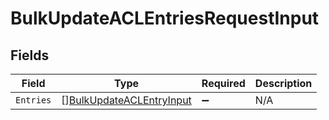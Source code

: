 # BulkUpdateACLEntriesRequestInput


## Fields

| Field                                                                       | Type                                                                        | Required                                                                    | Description                                                                 |
| --------------------------------------------------------------------------- | --------------------------------------------------------------------------- | --------------------------------------------------------------------------- | --------------------------------------------------------------------------- |
| `Entries`                                                                   | [][BulkUpdateACLEntryInput](../../models/shared/bulkupdateaclentryinput.md) | :heavy_minus_sign:                                                          | N/A                                                                         |